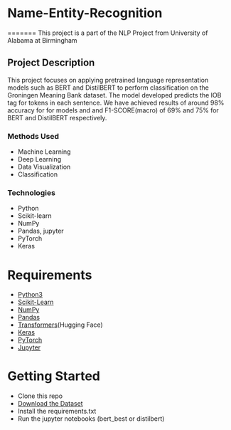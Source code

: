 # Name-Entity-Recognition

=======
This project is a part of the NLP Project from University of Alabama at Birmingham

## Project Description
This project focuses on applying pretrained language representation models such as BERT and DistilBERT to perform classification on the Groningen Meaning Bank dataset. The model developed predicts the IOB tag for tokens in each sentence. We have achieved results of around 98% accuracy for for models and and F1-SCORE(macro) of 69% and 75% for BERT and DistilBERT respectively.

### Methods Used
* Machine Learning
* Deep Learning
* Data Visualization
* Classification

### Technologies
* Python
* Scikit-learn
* NumPy
* Pandas, jupyter
* PyTorch
* Keras

# Requirements
- [Python3](https://www.python.org)
- [Scikit-Learn](https://scikit-learn.org/)
- [NumPy](https://numpy.org/)
- [Pandas](https://pandas.pydata.org/)
- [Transformers](https://huggingface.co/docs/transformers/index)(Hugging Face)
- [Keras](https://www.tensorflow.org/api_docs/python/tf/keras)
- [PyTorch](https://pytorch.org/)
- [Jupyter](https://jupyter.org/)

# Getting Started
- Clone this repo
- [Download the Dataset](https://www.kaggle.com/datasets/abhinavwalia95/entity-annotated-corpus?select=ner_dataset.csv)
- Install the requirements.txt
- Run the jupyter notebooks (bert_best or distilbert)